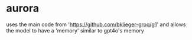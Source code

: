 # aurora

uses the main code from 'https://github.com/bklieger-groq/g1'
and allows the model to have a 'memory' similar to gpt4o's memory

